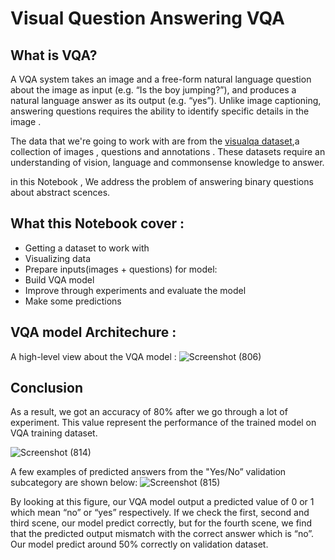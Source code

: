 
# Visual Question Answering VQA 

## What is VQA?
A VQA system takes an image and a free-form natural language question about the image as input (e.g. “Is the boy jumping?”), and produces a natural language answer as its output (e.g. “yes”). Unlike image captioning, answering questions requires the ability to identify specific details in the image .

The data that we're going to work with are from the [visualqa dataset](https://visualqa.org/index.html),a collection of images , questions and annotations . These datasets require an understanding of vision, language and commonsense knowledge to answer.

in this Notebook , We address the problem of answering binary questions about abstract scences.


## What this Notebook  cover :
* Getting a dataset to work with
* Visualizing data
* Prepare inputs(images + questions) for model:
* Build VQA model
* Improve through experiments and evaluate the model
* Make some predictions

## VQA model Architechure :

A high-level view about the VQA model :
![Screenshot (806)](https://user-images.githubusercontent.com/90212538/193788669-b5b80e2e-4854-41c8-a0f4-83bbd69b7d98.png)


## Conclusion
As a result, we got an accuracy of 80% after we go through a lot of experiment. This value represent the performance of the trained model on VQA training dataset.

![Screenshot (814)](https://user-images.githubusercontent.com/90212538/194493877-1abe34a0-3ec8-43f7-af88-52cbe082a405.png)



A few examples of predicted answers from the "Yes/No” validation subcategory are shown below:
![Screenshot (815)](https://user-images.githubusercontent.com/90212538/194493819-c71871c9-4c38-4dcc-a9c3-01b867ed421e.png)


By looking at this figure, our VQA model output a predicted value of 0 or 1 which mean “no” or “yes” respectively. If we check the first, second and third scene, our model predict correctly, but for the fourth scene, we find that the predicted output mismatch with the correct answer which is “no”. Our model predict around 50% correctly on validation dataset.
